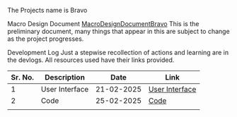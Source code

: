 
The Projects name is Bravo 

Macro Design Document [MacroDesignDocumentBravo](Docs/MacroDesignDocumentBravo.pdf)
This is the preliminary document, many things that appear in this are subject to change as the project progresses.


Development Log
Just a stepwise recollection of actions and learning are in the devlogs. 
All resources used have their links provided.  

| Sr. No. | Description    | Date       | Link                                                    |
| ------- | -------------- | ---------- | ------------------------------------------------------- |
| 1       | User Interface | 21-02-2025 | [User Interface](Docs/DevLog_Bravo/User%20Interface.md) |
| 2       | Code           | 25-02-2025 | [Code](Docs/DevLog_Bravo/Code.md)                       |
|         |                |            |                                                         |
